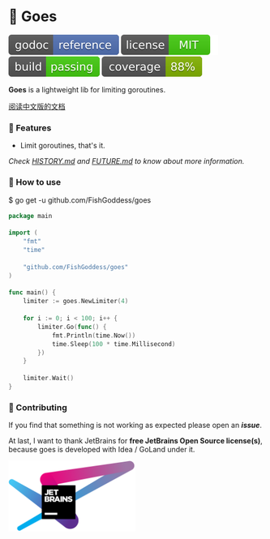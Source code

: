 # 📝 Goes

[![Go Doc](_icons/godoc.svg)](https://pkg.go.dev/github.com/FishGoddess/goes)
[![License](_icons/license.svg)](https://opensource.org/licenses/MIT)
[![License](_icons/build.svg)](_icons/build.svg)
[![License](_icons/coverage.svg)](_icons/coverage.svg)

**Goes** is a lightweight lib for limiting goroutines.

[阅读中文版的文档](./README.md)

### 🥇 Features

* Limit goroutines, that's it.

_Check [HISTORY.md](./HISTORY.md) and [FUTURE.md](./FUTURE.md) to know about more information._

### 🚀 How to use

$ go get -u github.com/FishGoddess/goes

```go
package main

import (
	"fmt"
	"time"

	"github.com/FishGoddess/goes"
)

func main() {
	limiter := goes.NewLimiter(4)

	for i := 0; i < 100; i++ {
		limiter.Go(func() {
			fmt.Println(time.Now())
			time.Sleep(100 * time.Millisecond)
		})
	}

	limiter.Wait()
}
```

### 👥 Contributing

If you find that something is not working as expected please open an _**issue**_.

At last, I want to thank JetBrains for **free JetBrains Open Source license(s)**, because goes is developed with Idea /
GoLand under it.

<a href="https://www.jetbrains.com/?from=goes" target="_blank"><img src="./_icons/jetbrains.png" width="250"/></a>